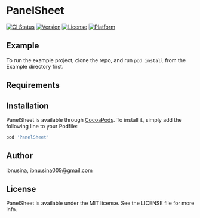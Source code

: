 # PanelSheet

[![CI Status](https://img.shields.io/travis/ibnusina/PanelSheet.svg?style=flat)](https://travis-ci.org/ibnusina/PanelSheet)
[![Version](https://img.shields.io/cocoapods/v/PanelSheet.svg?style=flat)](https://cocoapods.org/pods/PanelSheet)
[![License](https://img.shields.io/cocoapods/l/PanelSheet.svg?style=flat)](https://cocoapods.org/pods/PanelSheet)
[![Platform](https://img.shields.io/cocoapods/p/PanelSheet.svg?style=flat)](https://cocoapods.org/pods/PanelSheet)

## Example

To run the example project, clone the repo, and run `pod install` from the Example directory first.

## Requirements

## Installation

PanelSheet is available through [CocoaPods](https://cocoapods.org). To install
it, simply add the following line to your Podfile:

```ruby
pod 'PanelSheet'
```

## Author

ibnusina, ibnu.sina009@gmail.com

## License

PanelSheet is available under the MIT license. See the LICENSE file for more info.
